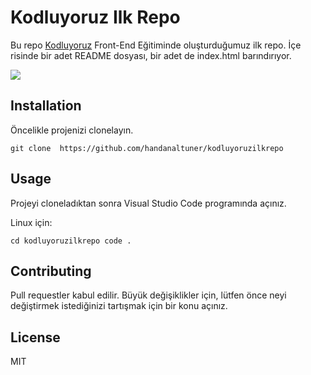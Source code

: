 # Kodluyoruz Ilk Repo

Bu repo  [Kodluyoruz](https://www.kodluyoruz.org/) Front-End Eğitiminde oluşturduğumuz ilk repo. İçe risinde bir adet README dosyası, bir adet de index.html barındırıyor.


![](../github_handanaltuner_kodluyoruzIlkRepo.png)




## Installation

Öncelikle projenizi clonelayın.

 ```git clone  https://github.com/handanaltuner/kodluyoruzilkrepo ```


## Usage
Projeyi cloneladıktan sonra Visual Studio Code programında açınız.


Linux için:


```cd kodluyoruzilkrepo code .```





## Contributing
Pull requestler kabul edilir. Büyük değişiklikler için, lütfen önce neyi değiştirmek istediğinizi tartışmak için bir konu açınız.

## License
MIT
